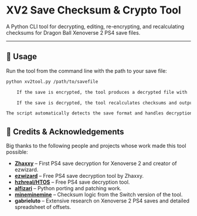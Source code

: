 # XV2 Save Checksum & Crypto Tool

A Python CLI tool for decrypting, editing, re-encrypting, and recalculating checksums for Dragon Ball Xenoverse 2 PS4 save files.

---

## 🚀 Usage

Run the tool from the command line with the path to your save file:

```bash
python xv2tool.py /path/to/savefile

    If the save is encrypted, the tool produces a decrypted file with .dec extension.

    If the save is decrypted, the tool recalculates checksums and outputs an encrypted file with .enc extension.

The script automatically detects the save format and handles decryption or encryption accordingly.
```

## 📜 Credits & Acknowledgements

Big thanks to the following people and projects whose work made this tool possible:

- **[Zhaxxy](https://github.com/Zhaxxy/xenoverse2_ps4_decrypt)** – First PS4 save decryption for Xenoverse 2 and creator of ezwizard.  
- **[ezwizard](https://github.com/Zhaxxy/eZwizard3-bot)** – Free PS4 save decryption tool by Zhaxxy.
- **[hzhreal/HTOS](https://github.com/hzhreal/HTOS)** – Free PS4 save decryption tool.
- **[alfizari](https://github.com/alfizari)** – Python porting and patching work.  
- **[mineminemine](https://github.com/mineminemine)** – Checksum logic from the Switch version of the tool.  
- **gabrieluto** – Extensive research on Xenoverse 2 PS4 saves and detailed spreadsheet of offsets.


